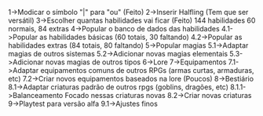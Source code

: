 1->Modicar o símbolo "|" para "ou" (Feito)
2->Inserir Halfling (Tem que ser versátil)
3->Escolher quantas habilidades vai ficar (Feito) 
	144 habilidades 60 normais, 84 extras
4->Popular o banco de dados das habilidades
	4.1->Popular as habilidades básicas (60 totais, 30 faltando)
	4.2->Popular as habilidades extras (84 totais, 80 faltando)
5->Popular magias
	5.1->Adaptar magias de outros sistemas
	5.2->Adicionar novas magias elementais
	5.3->Adicionar novas magias de outros tipos
6->Lore
7->Equipamentos
	7.1->Adaptar equipamentos comuns de outros RPGs (armas curtas, armaduras, etc)
	7.2->Criar novos equipamentos baseados na lore (Poucos)
8->Bestiário
	8.1->Adaptar criaturas padrão de outros rpgs (goblins, dragões, etc)
		8.1.1->Balanceamento Focado nessas criaturas novas
	8.2->Criar novas criaturas
9->Playtest para versão alfa
	9.1->Ajustes finos